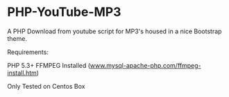 PHP-YouTube-MP3
===============

A PHP Download from youtube script for MP3's housed in a nice Bootstrap theme.

Requirements:

PHP 5.3+
FFMPEG Installed (www.mysql-apache-php.com/ffmpeg-install.htm)

Only Tested on Centos Box
